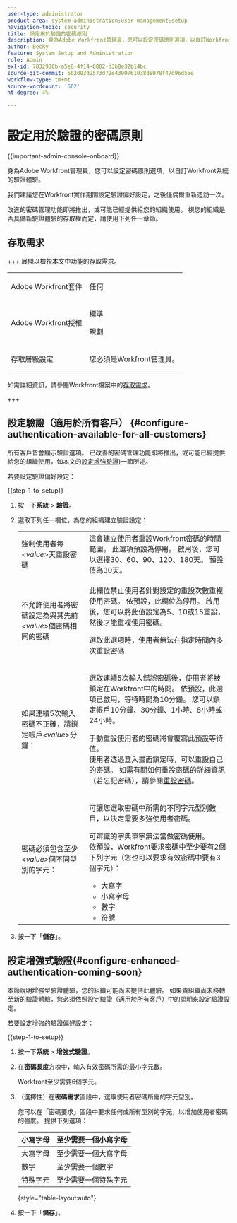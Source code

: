 ```yaml
---
user-type: administrator
product-area: system-administration;user-management;setup
navigation-topic: security
title: 設定用於驗證的密碼原則
description: 身為Adobe Workfront管理員，您可以設定密碼原則選項，以自訂Workfront系統的驗證體驗。
author: Becky
feature: System Setup and Administration
role: Admin
exl-id: 7832986b-a5e8-4f14-8802-d3b8e32b14bc
source-git-commit: 6b2d93d2573d72e4390761038d8078f47d96d55e
workflow-type: tm+mt
source-wordcount: '662'
ht-degree: 4%

---
```


# 設定用於驗證的密碼原則

{{important-admin-console-onboard}}

身為Adobe Workfront管理員，您可以設定密碼原則選項，以自訂Workfront系統的驗證體驗。

我們建議您在Workfront實作期間設定驗證偏好設定，之後僅偶爾重新造訪一次。

改進的密碼管理功能即將推出，或可能已經提供給您的組織使用。 視您的組織是否具備新驗證體驗的存取權而定，請使用下列任一章節。

## 存取需求

+++ 展開以檢視本文中功能的存取需求。

<table style="table-layout:auto"> 
 <col> 
 <col> 
 <tbody> 
  <tr> 
   <td role="rowheader">Adobe Workfront套件</td> 
   <td><p>任何</p></td> 
  </tr> 
  <tr> 
   <td role="rowheader">Adobe Workfront授權</td> 
   <td><p>標準</p><p>規劃</p></td> 
  </tr> 
  <tr> 
   <td role="rowheader">存取層級設定</td> 
   <td> <p>您必須是Workfront管理員。</p> </p> </td> 
  </tr> 
 </tbody> 
</table>

如需詳細資訊，請參閱Workfront檔案中的[存取需求](/help/quicksilver/administration-and-setup/add-users/access-levels-and-object-permissions/access-level-requirements-in-documentation.md)。

+++

## 設定驗證（適用於所有客戶） {#configure-authentication-available-for-all-customers}

所有客戶皆會顯示驗證選項。 已改善的密碼管理功能即將推出，或可能已經提供給您的組織使用，如本文的[設定增強驗證)](#configure-enhanced-authentication-coming-soon)一節所述。

若要設定驗證偏好設定：

{{step-1-to-setup}}

1. 按一下&#x200B;**系統** > **驗證**。

1. 選取下列任一欄位，為您的組織建立驗證設定：

   <table style="table-layout:auto"> 
    <col> 
    <col> 
    <tbody> 
     <tr> 
      <td role="rowheader">強制使用者每<em>&lt;value&gt;</em>天重設密碼</td> 
      <td>這會建立使用者重設Workfront密碼的時間範圍。 此選項預設為停用。 啟用後，您可以選擇30、60、90、120、180天。 預設值為30天。</td> 
     </tr> 
     <tr> 
      <td role="rowheader">不允許使用者將密碼設定為與其先前<em>&lt;value&gt;</em>個密碼相同的密碼</td> 
      <td> <p>此欄位禁止使用者針對設定的重設次數重複使用密碼。 依預設，此欄位為停用。 啟用後，您可以將此值設定為5、10或15重設，然後才能重複使用密碼。</p> <p>選取此選項時，使用者無法在指定時間內多次重設密碼</p> </td> 
     </tr> 
     <tr> 
      <td role="rowheader">如果連續5次輸入密碼不正確，請鎖定帳戶<em>&lt;value&gt;</em>分鐘： </td> 
      <td> <p>選取連續5次輸入錯誤密碼後，使用者將被鎖定在Workfront中的時間。 依預設，此選項已啟用，等待時間為10分鐘。 您可以鎖定帳戶10分鐘、30分鐘、1小時、8小時或24小時。 </p> <p>手動重設使用者的密碼將會覆寫此預設等待值。 <br>使用者透過登入畫面鎖定時，可以重設自己的密碼。 如需有關如何重設密碼的詳細資訊（若忘記密碼），請參閱<a href="../../../workfront-basics/manage-your-account-and-profile/managing-your-workfront-account/reset-your-password.md" class="MCXref xref">重設密碼</a>。</p> </td> 
     </tr> 
     <tr> 
      <td role="rowheader">密碼必須包含至少<em>&lt;value&gt;</em>個不同型別的字元：</td> 
      <td> <p>可讓您選取密碼中所需的不同字元型別數目，以決定需要多強使用者密碼。</p> <p>可辨識的字典單字無法當做密碼使用。<br>依預設，Workfront要求密碼中至少要有2個下列字元（您也可以要求有效密碼中要有3個字元）： </p> 
       <ul> 
        <li>大寫字</li> 
        <li>小寫字母</li> 
        <li>數字</li> 
        <li>符號</li> 
       </ul> </td> 
     </tr> 
    </tbody> 
   </table>

1. 按一下「**儲存**」。

## 設定增強式驗證{#configure-enhanced-authentication-coming-soon}

本節說明增強型驗證體驗，您的組織可能尚未提供此體驗。 如果貴組織尚未移轉至新的驗證體驗，您必須依照[設定驗證（適用於所有客戶）](#configure-authentication-available-for-all-customers)中的說明來設定驗證設定。

若要設定增強的驗證偏好設定：

{{step-1-to-setup}}

1. 按一下&#x200B;**系統** > **增強式驗證**。
1. 在&#x200B;**密碼長度**&#x200B;方塊中，輸入有效密碼所需的最小字元數。

   Workfront至少需要6個字元。

1. （選擇性）在&#x200B;**密碼需求**&#x200B;區段中，選取使用者密碼所需的字元型別。

   您可以在「密碼要求」區段中要求任何或所有型別的字元，以增加使用者密碼的強度。 提供下列選項：

   | 小寫字母 | 至少需要一個小寫字母 |
   |---|---|
   | 大寫字母 | 至少需要一個大寫字母 |
   | 數字 | 至少需要一個數字 |
   | 特殊字元 | 至少需要一個特殊字元 |

   {style="table-layout:auto"}

1. 按一下「**儲存**」。
